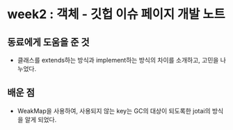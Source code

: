 # week2 : 객체 - 깃헙 이슈 페이지 개발 노트

## 동료에게 도움을 준 것
- 클래스를 extends하는 방식과 implement하는 방식의 차이를 소개하고, 고민을 나누었다.


## 배운 점
- WeakMap을 사용하여, 사용되지 않는 key는 GC의 대상이 되도록한 jotai의 방식을 알게 되었다.

